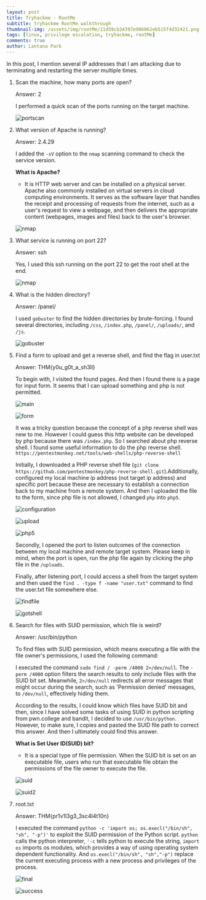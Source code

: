 ```yaml
---
layout: post
title: Tryhackme - RootMe
subtitle: tryhackme RootMe walkthrough
thumbnail-img: /assets/img/rootMe/11d59cb34397e986062eb515f4d32421.png
tags: [linux, privilege escalation, tryhackme, rootMe]
comments: true
author: Lantana Park
---
```


In this post, I mention several IP addresses that I am attacking due to terminating and restarting the server multiple times.

1. Scan the machine, how many ports are open?

   Answer: 2

   I performed a quick scan of the ports running on the target machine.

   ![portscan](/assets/img/rootMe/Screenshot%202024-03-19%20at%2009.18.42.png)

2. What version of Apache is running?

   Answer: 2.4.29

   I added the `-sV` option to the `nmap` scanning command to check the service version.

   **What is Apache?**

   - It is HTTP web server and can be installed on a physical server. Apache also commonly installed on virtual servers in cloud computing environments. It serves as the software layer that handles the receipt and processing of requests from the internet, such as a user's request to view a webpage, and then delivers the appropriate content (webpages, images and files) back to the user's browser.

   ![nmap](/assets/img/rootMe/Screenshot%202024-03-19%20at%2013.50.22.png)

3. What service is running on port 22?

   Answer: ssh

   Yes, I used this ssh running on the port 22 to get the root shell at the end.

   ![nmap](/assets/img/rootMe/Screenshot%202024-03-19%20at%2013.50.22.png)

4. What is the hidden directory?

   Answer: /panel/

   I used `gobuster` to find the hidden directories by brute-forcing. I found several directories, including `/css`, `/index.php`, `/panel/`, `/uploads/`, and `/js`.

   ![gobuster](/assets/img/rootMe/Screenshot%202024-03-19%20at%2009.23.44.png)

5. Find a form to upload and get a reverse shell, and find the flag in user.txt

   Answer: THM{y0u_g0t_a_sh3ll}

   To begin with, I visited the found pages. And then I found there is a page for input form. It seems that I can upload something and php is not permitted.

   ![main](/assets/img/rootMe/Screenshot%202024-03-19%20at%2010.59.47.png)

   ![form](/assets/img/rootMe/Screenshot%202024-03-19%20at%2009.47.22.png)

   It was a tricky question because the concept of a php reverse shell was new to me. However I could guess this http website can be developed by php because there was `/index.php`. So I searched about php reverse shell. I found some useful information to do the php reverse shell. `https://pentestmonkey.net/tools/web-shells/php-reverse-shell`

   Initially, I downloaded a PHP reverse shell file (`git clone https://github.com/pentestmonkey/php-reverse-shell.git`).Additionally, configured my local machine ip address (not target ip address) and specific port because these are necessary to establish a connection back to my machine from a remote system. And then I uploaded the file to the form, since php file is not allowed, I changed `php` into `php5`.

   ![configuration](/assets/img/rootMe/Untitled%20design.png)

   ![upload](/assets/img/rootMe/Screenshot%202024-03-19%20at%2009.49.02.png)

   ![php5](/assets/img/rootMe/Screenshot%202024-03-19%20at%2010.57.04.png)

   Secondly, I opened the port to listen outcomes of the connection between my local machine and remote target system. Please keep in mind, when the port is open, run the php file again by clicking the php file in the `/uploads`.

   Finally, after listening port, I could access a shell from the target system and then used the `find . -type f -name "user.txt"` command to find the user.txt file somewhere else.

   ![findfile](/assets/img/rootMe/Screenshot%202024-03-19%20at%2011.22.45.png)

   ![gotshell](/assets/img/rootMe/Screenshot%202024-03-19%20at%2011.23.26.png)

6. Search for files with SUID permission, which file is weird?

   Answer: /usr/bin/python

   To find files with SUID permission, which means executing a file with the file owner's permissions, I used the following command:

   I executed the command `sudo find / -perm /4000 2>/dev/null`. The `-perm /4000` option filters the search results to only include files with the SUID bit set. Meanwhile, `2>/dev/null` redirects all error messages that might occur during the search, such as 'Permission denied' messages, to `/dev/null`, effectively hiding them.

   According to the results, I could know which files have SUID bit and then, since I have solved some tasks of using SUID in python scripting from pwn.college and bandit, I decided to use `/usr/bin/python`. However, to make sure, I copies and pasted the SUID file path to correct this answer. And then I ultimately could find this answer.

   **What is Set User ID(SUID) bit?**

   - It is a special type of file permission. When the SUID bit is set on an executable file, users who run that executable file obtain the permissions of the file owner to execute the file.

   ![suid](/assets/img/rootMe/Screenshot%202024-03-20%20at%2009.10.36.png)

   ![suid2](/assets/img/rootMe/Screenshot%202024-03-20%20at%2009.10.52.png)

7. root.txt

   Answer: THM{pr1v1l3g3_3sc4l4t10n}

   I executed the command `python -c 'import os; os.execl("/bin/sh", "sh", "-p")'` to exploit the SUID permission of the Python script. `python` calls the python interpreter, `'-c` tells python to execute the string, `import os` imports os modules, which provides a way of using operating system dependent functionality. And `os.execl("/bin/sh", "sh","-p")` replace the current executing process with a new process and privileges of the process.

   ![final](/assets/img/rootMe/Screenshot%202024-03-20%20at%2009.26.05.png)

   ![success](/assets/img/rootMe/Screenshot%202024-03-20%20at%2010.50.21.png)
